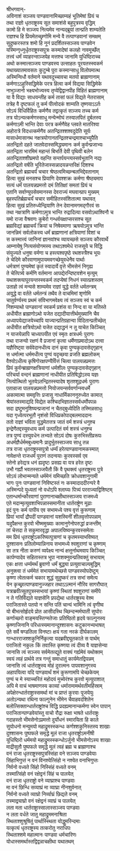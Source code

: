 श्रीभगवान्-  
अविनाशं सञ्जय पाण्डवानामिच्छाम्यहं भूतिमेषां प्रियं च  
तथा राज्ञो धृतराष्ट्रस्य सूत समाशंसे बहुपुत्रस्य वृद्धिम्  
कामो हि मे सञ्जय नित्यमेव नान्यद्ब्रूयां तान्प्रति शाम्यतेति  
राज्ञश्च हि प्रियमेतच्छृणोमि मन्ये वै तत्पाण्डवानां समक्षम्  
सुदुष्करस्तत्र शमो हि नूनं प्रदर्शितस्सञ्जय पाण्डवेन  
यस्मिन्गृध्नुर्धृतराष्ट्रस्सपुत्रः कस्मादेषां कलहो नावमूर्च्छेत्  
तत्त्वं धर्मं व्याहरन्सञ्जयेह मत्तश्च जानामि युधिष्ठिराच्च  
अथो कस्मात्सञ्जय पाण्डवस्य उत्साहतः पूरयतस्स्वकर्म  
यथाख्यातमावसतः कुटुम्बे पुरा कस्मान्साधु विलोपमात्थ  
अस्मिन्विधौ वर्तमाने यथावदुच्चावचा मतयो ब्राह्मणानाम्  
कर्मणाऽऽहुस्सिद्धिमेके परत्र हित्वा कर्म विद्यया सिद्धिमेके  
नाभुञ्जानो भक्ष्यभोज्यस्य तृप्येद्विद्वानपीह विहितं ब्राह्मणानाम्  
या वै विद्याः साधयन्तीह कर्म तासां फलं विद्यते नेतरासाम्  
तत्रेह वै दृष्टफलं तु कर्म पीत्वोदकं शाम्यति तृष्णयाऽऽर्तः  
सोऽयं विधिर्विहितः कर्मणैव तद्वत्कृतं सञ्जय तच्च कर्म  
तत्र योऽन्यत्कर्मणस्साधु मन्येन्मोघं तस्यालपितं दुर्बलस्य  
कर्मणाऽमी भान्ति देवाः परत्र कर्मणैवेह प्लवते मातरिश्वा  
अहोरात्रे विदधत्कर्मणैव अतन्द्रितश्शश्वदुदेति सूर्यः  
मासार्धमासानथ नक्षत्रयोगानतन्द्रितश्चन्द्रमाश्चाभ्युपैति  
अतन्द्रितो दहते जातवेदास्समिद्ध्यमानः कर्म कुर्वन्प्रजाभ्यः  
अतन्द्रिता भारमिमं महान्तं बिभर्ति देवी पृथिवी बलेन  
अतन्द्रिताश्शीघ्रमपो वहन्ति सन्तर्पयन्त्यस्सर्वभूतानि नद्यः  
अतन्द्रितो वर्षति भूरितेजास्सन्नादयन्नन्तरिक्षं दिशश्च  
अतन्द्रितो ब्रह्मचर्यं चचार श्रेष्ठत्वमिच्छन्बलभिद्देवतानाम्  
हित्वा सुखं मनसश्च प्रियाणि देवश्शक्रः कर्मणा श्रैष्ठ्यमाप  
सत्यं धर्मं पालयन्नप्रमत्तो दमं तितिक्षां समतां प्रियं च  
एतानि सर्वाण्युपसेवमानस्स देवराज्यं मघवान्प्राप मुख्यम्  
बृहस्पतिर्ब्रह्मचर्यं चचार समीहितस्संशितात्मा यथावत्  
हित्वा सुखं प्रतिरुध्येन्द्रियाणि तेन देवानामगमद्गौरवं सः  
तथा नक्षत्राणि कर्मणाऽमुत्र भान्ति रुद्रादित्या वसवोऽथाश्विनौ च  
यमो राजा वैश्रवणः कुबेरो गन्धर्वयक्षाप्सरसश्च सूत  
ब्रह्मविद्यां ब्रह्मचर्यं क्रियां च निषेवमाणा ऋषयोऽमुत्र भान्ति  
जानन्निमं सर्वलोकस्य धर्मं ब्राह्मणानां क्षत्रियाणां विशां च  
स कस्मात्त्वं जानिनां ज्ञानवांश्च व्यायच्छसे सञ्जय कौरवार्थे  
आम्नायेषु नित्यसंयोगमस्य तथाऽश्वमेधे राजसूये च विद्धि  
संयुज्यते धनुषा वर्मणा च हस्त्यश्वपृष्ठे रथशस्त्रैश्च भूयः  
ते चेदिमे कौरवाणामुपायमवगच्छेयुवधेनैव पार्थाः  
धर्मत्राणं पुण्यमेषां कृतं स्यादार्ये वृत्ते भीमसेनं निगृह्य  
ते चेत्पित्र्ये कर्मणि वर्तमाना आपद्येरन्दिष्टवशेन मृत्युम्  
यथाशक्त्यापूरयन्तस्स्वकर्म तदप्येषां निधनं स्यात्प्रशस्तम्  
उताहो त्वं मन्यसे शाम्यमेव राज्ञां युद्धे वर्तते धर्मतन्त्रम्  
अयुद्धे वा वर्तते धर्मतन्त्रं तथैव ते वाचमिमां शृणोमि  
चातुर्वर्ण्यस्य प्रथमं संविभागमवेक्ष्य त्वं सञ्जय स्वं च कर्म  
निशम्याथो पाण्डवानां स्वकर्म प्रशंस वा निन्द वा या मतिस्ते  
अधीयीत ब्राह्मणोऽथो यजेत दद्यादीयात्तीर्थमुख्यानि चैव  
अध्यापयेद्याजयेच्चापि याज्यान्प्रतिग्रहान्वा विदितान्प्रतीच्छेत्  
अधीयीत क्षत्रियोऽथो यजेत दद्याद्धनं न तु याचेत किञ्चित्  
न याजयेन्नापि चाध्यापयीत एवं स्मृतः क्षत्रधर्मः पुराणः  
तथा राजन्यो रक्षणं वै प्रजानां कृत्वा धर्मेणाप्रमादोऽथ दत्त्वा  
यज्ञैरिष्ट्वा सर्ववेदानधीत्य दानं कृवा पुण्यकृदावसेद्गृहान्  
स धर्मात्मा धर्ममधीत्य पुण्यं यदृच्छया व्रजति ब्रह्मलोकम्  
वैश्योऽधीत्य कृषिगोरक्षपण्यैर्वित्तं चित्वा पालयन्नप्रमत्तः  
प्रियं कुर्वन्ब्राह्मणक्षत्रियाणां धर्मशीलः पुण्यकृदावसेद्गृहान्  
परिचर्या वन्दनं ब्राह्मणानां नाधीयीत प्रतिषिद्धोऽस्य यज्ञः  
नित्योत्थितो भूतयेऽतन्द्रितस्स्यादेष शृतश्शूद्रधर्मः पुराणः  
एतान्राजा पालयन्नप्रमत्तो नियोजयन्सर्ववर्णान्स्वधर्मे  
अकामात्मा समवृत्तिः प्रजासु नाधार्मिकाननुरुध्येत कामात्  
श्रेयांस्तस्माद्यदि विद्येत कश्चिदभिज्ञातस्सर्वधर्मोपपन्नः  
सदा द्रष्टुमनुशिष्यन्प्रजानां न चैतद्बुध्येदिति तस्मिन्नसाधुः  
यदा गृध्येत्परभूतौ नृशंसो विधिप्रकोपाद्बलमाददानः  
ततो राज्ञां भविता युद्धमेतत्तत्र जातं वर्म शस्त्रं धनुश्च  
इन्द्रेणैतद्दस्युवधाय कर्म उत्पादितं वर्म शस्त्रं धनुश्च  
तत्र पुण्यं दस्युवधेन लभ्यते सोऽयं दोषः कुरुभिस्तीव्ररूपः  
अधर्मज्ञैर्धर्ममबुध्यमानैः प्रादुर्भूतस्सञ्जय साधु तन्न  
तत्र राजा धृतराष्ट्रस्सपुत्रो धर्म्यं हरेत्पाण्डवानामकस्मात्  
नावेक्षन्ते राजधर्मं पुराणं तदन्वयाः कुरवस्सर्व एव  
स्तेनो हरेद्यत्र धनं ह्यदृष्टः प्रसह्य वा यत्र हरेत दृष्टः  
उभौ गर्ह्यौ भवतस्सञ्जयैतौ किं वै पृथक्त्वं धृतराष्ट्रस्य पुत्रे  
सोऽयं लोभान्मन्यते धर्ममेनं यमिच्छति क्रोधवशानुगामी  
भागः पुनः पाण्डवानां निविष्टस्तं नः कस्मादाददीरन्परे वै  
अस्मिन्पदे युध्यतां नो वधोऽपि श्लाघ्यः पित्र्यं परराज्याद्विशिष्टम्  
एतान्धर्मान्कौरवाणां पुराणानाचक्षीथास्सञ्जय राजमध्ये  
एते मदान्मृत्युवशाभिपन्नास्समानीता धार्तराष्ट्रेण मूढाः  
इदं पुनः कर्म पापीय एव सभामध्ये पश्य वृत्तं कुरूणाम्  
प्रियां भार्यां द्रौपदीं पाण्डवानां यशस्विनीं शीलवृत्तोपपन्नाम्  
यदुपैक्षन्त कुरवो भीष्ममुख्याः कामानुगेनोपरुद्धां व्रजन्तीम्  
तां चेत्तदा ते सकुमारवृद्धा अपालयिष्यन्कुरवस्समेताः  
मम प्रियं धृतराष्ट्रोऽकरिष्यत्पुत्राणां च कृतमस्याभविष्यत्  
दुश्शासनः प्रतिलोम्यान्निनाय सभामध्ये श्वशुराणां च कृष्णाम्  
सा तत्र नीता करुणं व्यपेक्ष्य नान्यं क्षत्तुर्नाथमवाप किञ्चित्  
कार्पण्यादेव सहितास्तत्र भूपा नाशक्नुवन्प्रतिवक्तुं सभायाम्  
एकः क्षत्ता धर्म्यमर्थं ब्रुवाणो धर्मं बुद्ध्या प्रत्युवाचाल्पबुद्धिम्  
अनुक्त्वा तं धर्ममेतं सभायामथेच्छसे पाण्डवस्योपदेष्टुम्  
कृष्णा त्वेतत्कर्म चकार शुद्धं सुदुष्करं तत्र सभां समेत्य  
येन कृच्छ्रात्पाण्डवानुज्जहार तथाऽऽत्मानं नौरिव सागरौघात्  
यत्राब्रवीत्सूतपुत्रस्सभायां कृष्णां स्थितां श्वशुराणां समीपे  
न ते गतिर्विद्यते याज्ञसेनि प्रपद्येथा धार्तराष्ट्रस्य वेश्म  
पराजितास्ते पतयो न सन्ति पतिं चान्यं भामिनि त्वं वृणीष्व  
यो बीभत्सोर्हृदये प्रोत आसीदस्थि च्छिन्दन्मर्मघाती सुघोरः  
कर्णाच्छरो वाङ्मयस्तिग्मतेजाः प्रतिष्ठितो हृदये फाल्गुनस्य  
कृष्णाजिनानि परिधत्स्यमानान्दुश्शासनः कटुकानभ्यभाषत्  
एते सर्वे षण्डतिला विनष्टाः क्षयं गता नरकं दीर्घकालम्  
गान्धारराजश्शकुनिर्निकृत्या यदब्रवीद्द्यूतकाले स पार्थम्  
पराजितो नकुलः किं तवास्ति कृष्णया त्वं दीव्य वै याज्ञसेन्या  
जानासि त्वं सञ्जय सर्वमेतत्द्यूते वाक्यं गर्ह्यमेवं यथोक्तम्  
स्वयं त्वहं प्रार्थये तत्र गन्तुं समाधातुं कार्यमेतद्विपन्नम्  
जानासि त्वं धार्तराष्ट्रस्य मोहं दुरात्मनः पापवशानुगस्य  
अहापयित्वा यदि पाण्डवार्थं शमं कुरूणामपि चेच्छकेयम्  
पुण्यं च मे स्याच्चरितं महोदयं मुच्येरंश्च कुरवो मृत्युपाशात्  
अपि मे वाचं भाषमाणस्य काव्यां धर्मारामामर्थवतीमहिंस्राम्  
अपेक्षेरन्धार्तराष्ट्रास्समर्था मां च प्राप्तं कुरवाः पूजयेयुः  
अतोऽन्यथा रथिना फाल्गुनेन भीमेन चैवाहवदंशितेन  
बलोत्सिक्तान्धार्तराष्ट्रांश्च विद्धि प्रदह्यमानान्कर्मणा स्वेन पापान्  
पराजितान्पाण्डवेयांस्तु वाचो रौद्रा रूक्षा भाषते धार्तराष्ट्रः  
गदाहस्तो भीमसेनोऽप्रमत्तो दुर्योधनं स्मारयिता हि काले  
सुयोधनो मन्युमयो महाद्रुमस्स्कन्धः कर्णश्शकुनिस्तस्य शाखाः  
दुश्शासनः पुष्पफले समृद्धे मूलं राजा धृतराष्ट्रोऽमनीषी  
युधिष्ठिरो धर्ममयो महाद्रुमस्स्कन्धोऽर्जुनो भीमसेनोऽस्य शाखाः  
माद्रीसुतौ पुष्पफले समृद्धे मूलं त्वहं ब्रह्म च ब्राह्मणाश्च  
वनं राजा धृतराष्ट्रस्सपुत्रस्सिंहा वने सञ्जय पाण्डवेयाः  
सिंहाभिगुप्तं न वनं विनश्येत्सिंहो न नश्येत वनाभिगुप्तः  
निर्वनो वध्यते सिंहो निस्सिंहं वध्यते वनम्  
तस्मात्सिंहो वनं रक्षेद्वनं सिंहं च पालयेत्  
वनं राजा धृतराष्ट्रो वने व्याघ्राश्च पाण्डवाः  
मा वनं छिन्धि सव्याघ्रं मा व्याघ्रा नीनशुर्वनात्  
निर्वनो वध्यते व्याघ्रो निर्व्याघ्रं छिद्यते वनम्  
तस्माद्व्याघ्रो वनं रक्षेद्वनं व्याघ्रं च पालयेत्  
लता मता धार्तराष्ट्रास्सालास्सञ्जय पाण्डवाः  
न लता वर्धते जातु महाद्रुममनाश्रिता  
स्थिताश्शुश्रूषितुं पार्थास्स्थिता योद्धुमरिन्दमाः  
यत्कृत्यं धृतराष्ट्रस्य तत्करोतु नराधिपः  
स्थिताश्शमे महात्मानः पाण्डवा धर्मचारिणः  
योधास्समर्थास्तद्विद्वन्नाचक्षीथा यथातथम्  

